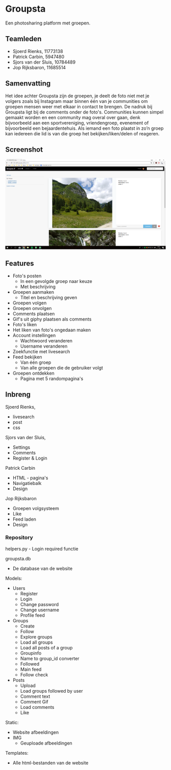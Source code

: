 # Groupsta
Een photosharing platform met groepen.

## Teamleden
- Sjoerd Rienks, 11773138
- Patrick Carbin, 5947480
- Sjors van der Sluis, 10784489
- Jop Rijksbaron, 11685514

## Samenvatting
Het idee achter Groupsta zijn de groepen, je deelt de foto niet met je volgers zoals bij Instagram maar binnen één van je communities om groepen mensen weer met elkaar in contact te brengen. De nadruk bij Groupsta ligt bij de comments onder de foto's. Communities kunnen simpel gemaakt worden en een community mag overal over gaan, denk bijvoorbeeld aan een sportvereniging, vriendengroep, evenement of bijvoorbeeld een bejaardentehuis. Als iemand een foto plaatst in zo’n groep kan iedereen die lid is van die groep het bekijken/liken/delen of reageren.

## Screenshot
![alt text](static/screenshot.png)

## Features
- Foto's posten
    - In een gevolgde groep naar keuze
    - Met beschrijving
- Groepen aanmaken
    - Titel en beschrijving geven
- Groepen volgen
- Groepen onvolgen
- Comments plaatsen
- Gif's uit giphy plaatsen als comments
- Foto's liken
- Het liken van foto's ongedaan maken
- Account instellingen
    - Wachtwoord veranderen
    - Username veranderen
- Zoekfunctie met livesearch
- Feed bekijken
    - Van één groep
    - Van alle groepen die de gebruiker volgt
- Groepen ontdekken
    - Pagina met 5 randompagina's

## Inbreng
Sjoerd Rienks,
- livesearch
- post
- css

Sjors van der Sluis,
- Settings
- Comments
- Register & Login

Patrick Carbin
- HTML - pagina's
- Navigatiebalk
- Design

Jop Rijksbaron
- Groepen volgsysteem
- Like
- Feed laden
- Design

### Repository
helpers.py
    - Login required functie

groupsta.db
- De database van de website

Models:
- Users
    - Register
    - Login
    - Change password
    - Change username
    - Profile feed
- Groups
    - Create
    - Follow
    - Explore groups
    - Load all groups
    - Load all posts of a group
    - Groupinfo
    - Name to group_id converter
    - Followed
    - Main feed
    - Follow check
- Posts
    - Upload
    - Load groups followed by user
    - Comment text
    - Comment Gif
    - Load comments
    - Like

Static:
- Website afbeeldingen
- IMG
    - Geuploade afbeeldingen

Templates:
- Alle html-bestanden van de website